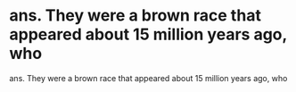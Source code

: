 # ans. They were a brown race that appeared about 15 million years ago, who

ans. They were a brown race that appeared about 15 million years ago, who